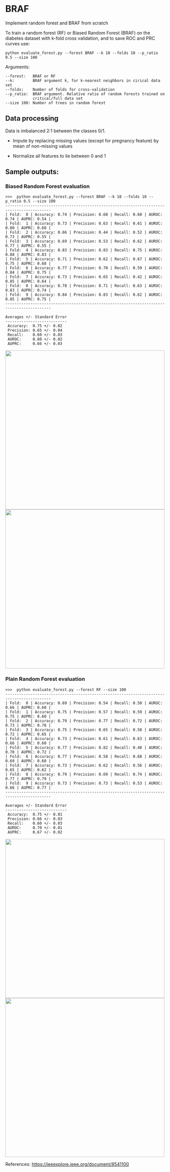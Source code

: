 # BRAF
Implement random forest and BRAF from scratch


To train a random forest (RF) or Biased Random Forest (BRAF) on the diabetes dataset with k-fold cross validation, and to save ROC and PRC curves use:

```python evaluate_forest.py --forest BRAF --k 10 --folds 10 --p_ratio 0.5 --size 100```

Arguments:

```
--forest:   BRAF or RF
--k:        BRAF argument k, for k-nearest neighbors in cirical data set
--folds:    Number of folds for cross-validation
--p_ratio:  BRAF argument. Relative ratio of random forests trained on 
            critical/full data set
--size 100: Number of trees in random forest
```

## Data processing

Data is imbalanced 2:1 between the classes 0/1.

- Impute by replacing missing values (except for pregnancy feature) by mean of non-missing values

- Normalize all features to lie between 0 and 1

## Sample outputs:

### Biased Random Forest evaluation
```
>>>  python evaluate_forest.py --forest BRAF --k 10 --folds 10 --p_ratio 0.5 --size 100
------------------------------------------------------------------------------------------
| Fold:  0 | Accuracy: 0.74 | Precision: 0.60 | Recall: 0.60 | AUROC: 0.74 | AUPRC: 0.54 |
| Fold:  1 | Accuracy: 0.73 | Precision: 0.63 | Recall: 0.61 | AUROC: 0.80 | AUPRC: 0.60 |
| Fold:  2 | Accuracy: 0.66 | Precision: 0.44 | Recall: 0.52 | AUROC: 0.73 | AUPRC: 0.55 |
| Fold:  3 | Accuracy: 0.69 | Precision: 0.53 | Recall: 0.62 | AUROC: 0.77 | AUPRC: 0.55 |
| Fold:  4 | Accuracy: 0.83 | Precision: 0.83 | Recall: 0.75 | AUROC: 0.88 | AUPRC: 0.83 |
| Fold:  5 | Accuracy: 0.71 | Precision: 0.62 | Recall: 0.67 | AUROC: 0.75 | AUPRC: 0.68 |
| Fold:  6 | Accuracy: 0.77 | Precision: 0.70 | Recall: 0.59 | AUROC: 0.84 | AUPRC: 0.75 |
| Fold:  7 | Accuracy: 0.73 | Precision: 0.65 | Recall: 0.42 | AUROC: 0.85 | AUPRC: 0.64 |
| Fold:  8 | Accuracy: 0.78 | Precision: 0.71 | Recall: 0.63 | AUROC: 0.83 | AUPRC: 0.74 |
| Fold:  9 | Accuracy: 0.84 | Precision: 0.83 | Recall: 0.62 | AUROC: 0.85 | AUPRC: 0.75 |
------------------------------------------------------------------------------------------

Averages +/- Standard Error
---------------------------
 Accuracy:  0.75 +/- 0.02
 Precision: 0.65 +/- 0.04
 Recall:    0.60 +/- 0.03
 AUROC:     0.80 +/- 0.02
 AUPRC:     0.66 +/- 0.03

```
<p align="left">
<img src=./data/BRAF_prc_fold9.png width="500"/><img src=./data/BRAF_roc_fold9.png width="500"/>
</p>


### Plain Random Forest evaluation
```
>>>  python evaluate_forest.py --forest RF --size 100
------------------------------------------------------------------------------------------
| Fold:  0 | Accuracy: 0.69 | Precision: 0.54 | Recall: 0.50 | AUROC: 0.66 | AUPRC: 0.60 |
| Fold:  1 | Accuracy: 0.75 | Precision: 0.57 | Recall: 0.59 | AUROC: 0.75 | AUPRC: 0.60 |
| Fold:  2 | Accuracy: 0.79 | Precision: 0.77 | Recall: 0.72 | AUROC: 0.73 | AUPRC: 0.78 |
| Fold:  3 | Accuracy: 0.75 | Precision: 0.65 | Recall: 0.58 | AUROC: 0.72 | AUPRC: 0.65 |
| Fold:  4 | Accuracy: 0.73 | Precision: 0.61 | Recall: 0.63 | AUROC: 0.66 | AUPRC: 0.60 |
| Fold:  5 | Accuracy: 0.77 | Precision: 0.82 | Recall: 0.48 | AUROC: 0.70 | AUPRC: 0.72 |
| Fold:  6 | Accuracy: 0.77 | Precision: 0.58 | Recall: 0.68 | AUROC: 0.69 | AUPRC: 0.60 |
| Fold:  7 | Accuracy: 0.73 | Precision: 0.62 | Recall: 0.56 | AUROC: 0.65 | AUPRC: 0.62 |
| Fold:  8 | Accuracy: 0.79 | Precision: 0.69 | Recall: 0.74 | AUROC: 0.77 | AUPRC: 0.79 |
| Fold:  9 | Accuracy: 0.73 | Precision: 0.73 | Recall: 0.53 | AUROC: 0.66 | AUPRC: 0.77 |
------------------------------------------------------------------------------------------

Averages +/- Standard Error
---------------------------
 Accuracy:  0.75 +/- 0.01
 Precision: 0.66 +/- 0.03
 Recall:    0.60 +/- 0.03
 AUROC:     0.70 +/- 0.01
 AUPRC:     0.67 +/- 0.02
 ```
<p align="left">
<img src=./data/RF_prc_fold9.png width="500"/><img src=./data/RF_roc_fold9.png width="500"/>
</p>


References:
https://ieeexplore.ieee.org/document/8541100
